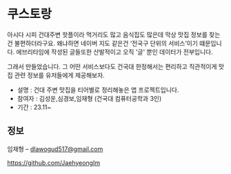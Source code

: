 # 쿠스토랑
아시다 시피 건대주변 핫플이라 먹거리도 많고 음식집도 많은데 막상 맛집 정보를 찾는건 불편하더라구요.
왜냐하면 네이버 지도 같은건 ‘전국구 단위의 서비스’이기 떄문입니다.
에브리타임에 작성된 글들또한 산발적이고 오직 '글' 뿐인 데이터가 전부입니다.

그래서 만들었습니다.
그 어떤 서비스보다도 건국대 한정해서는 편리하고 직관적이게 맛집 관련 정보를 유저들에게 제공해보자.

* 설명 : 건대 주변 맛집을 티어별로 정리해놓은 앱 프로젝트입니다. 
* 참여자 : 김성운,심경보,임재형 (건국대 컴퓨터공학과 3인)
* 기간 : 23.11~
  


## 정보

임재형 – dlawogud517@gmail.com

https://github.com/JaehyeongIm


